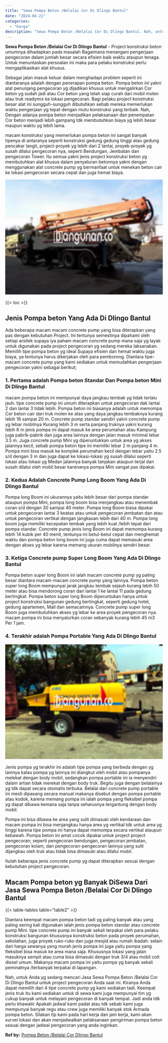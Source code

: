 ```yaml
---
title: "Sewa Pompa Beton /Belalai Cor Di Dlingo Bantul"
date: "2024-04-21"
categories: 
  - "harga"
description: "Sewa Pompa Beton /Belalai Cor Di Dlingo Bantul. Nah, untuk Anda yg sedang mencari Jasa Sewa Pompa Beton /Belalai Cor Di Dlingo Bantul untuk project pengecora..."
---
```


**Sewa Pompa Beton /Belalai Cor Di Dlingo Bantul** – Project konstruksi beton umumnya dihadapkan pada masalah Bagaimana menangani pengerjaan pengecoran dalam jumlah besar secara efisien baik waktu ataupun tenaga. Untuk menuntaskan persoalan ini maka para pelaku konstruksi perlu mengaplikasikan alat khusus.

Sebagai jalan masuk keluar dalam menghadapi problem seperti ini diantaranya adalah dengan penerapan pompa beton. Pompa beton ini yakni alat penunjang pengecoran yg dijadikan khusus untuk mengalirkan Cor beton yg sudah jadi atau Cor beton yang telah siap curah dari mobil molen atau truk readymix ke lokasi pengecoran. Bagi pelaku project konstruksi besar alat ini sungguh-sungguh dibutuhkan sebab mereka memerlukan waktu pengerjaan yg tepat dengan mutu konstruksi yang terbaik. Nah, Dengan adanya pompa beton menjadikan pelaksanaan dan penempatan Cor beton menjadi lebih gampang tdk membutuhkan biaya yg lebih besar maupun waktu yg lebih lama.

macam konstruksi yang memerlukan pompa beton ini sangat banyak tipenya di antaranya seperti konstruksi gedung gedung tinggi atau gedung pencakar langit, project-proyek yg lebih dari 2 lantai, proyek-proyek yg susah dilalui pengecoran nya, seperti Bendungan, Jembatan dan pengecoran Tower. Itu semua yakni jenis project konstruksi beton yg membutuhkan alat khusus dalam penyaluran betonnya yakni dengan menggunakan alat concrete pump yg bermanfaat untuk menekan beton cair ke lokasi pengecoran secara cepat dan juga hemat biaya.

![Sewa Pompa Beton /Belalai Cor Di Dlingo Bantul](/images/sewa-concrete-pump-40.png)

{{< toc >}}

## Jenis Pompa beton Yang Ada Di Dlingo Bantul

Ada beberapa macam macam concrete pump yang bisa diterapkan yang pas dengan kebutuhan Project. Ini tentunya semestinya dipahami oleh setiap arsitek supaya iya paham macam concrete pump mana saja yg layak untuk digunakan pada project pengecoran yg sedang mereka laksanakan. Memilih tipe pompa beton yg ideal Supaya efisien dan hemat waktu juga biaya, ya tentunya harus dikerjakan oleh para pemborong. Diantara tipe-macam concrete pump yang kami sediakan untuk memudahkan pengerjaan pengecoran yakni sebagai berikut;

### 1\. Pertama adalah Pompa beton Standar Dan Pompa beton Mini Di Dlingo Bantul

macam pompa beton ini mempunyai daya jangkau tembak yg tidak terlalu jauh. tipe concrete pump ini umum diterapkan untuk pengecoran dak lantai 2 dan lantai 3 tidak lebih. Pompa beton ini biasanya adalah untuk memompa Cor beton cair dari truk molen ke atas yang daya jangkau tembaknya kurang lebih 18 sampai 20 m. Concrete pump standar sendiri yakni concrete pump yg lebar mobilnya Kurang lebih 3 m serta panjang truknya yakni kurang lebih 6 m jenis pompa ini dapat masuk ke area perumahan atau Kampung juga pabrik-pabrik dan juga area lainnya dengan jalan masuk minimal lebar 3.5 m. Juga concrete pump Mini yg diperuntukkan untuk area yg akses jalannya kecil, sebab pompa beton tipe ini memiliki lebar 2 m panjang 4 m. Pompa mini bisa masuk ke komplek perumahan kecil dengan lebar yaitu 2.5 s/d dengan 3 m dan juga dapat ke lokasi-lokasi yg susah dilalui seperti lokasi atau lokasi yg Medan jalannya banyak tanjakan ataupun terjal dan susah dilalui oleh mobil besar karenanya pompa Mini sangat pas dipakai.

### 2\. Kedua Adalah Concrete Pump Long Boom Yang Ada Di Dlingo Bantul

Pompa long Boom ini ukurannya yaitu lebih besar dari pompa standar ataupun pompa Mini, pompa long boom bisa menjangkau atau menembak coran s/d dengan 30 sampai 40 meter. Pompa long Boom biasa dipakai untuk pengecoran lantai 3 keatas atau untuk pengecoran jembatan dan atau untuk pengecoran vertikal dengan jangkauan lebih dari 40 m. Pompa long boom juga memiliki kecepatan tembak yang lebih kuat /lebih tepat dari pompa standar. Concrete pump jenis long Boom ini dapat memompa kurang lebih 14 kubik per 40 menit, tentunya ini betul-betul cepat dan menghemat waktu dan pompa beton long boom ini juga cuma dapat memasuki area dengan akses yg lebar karena memang ukuran mobilnya sendiri besar.

### 3\. Ketiga Concrete pump Super Long Boom Yang Ada Di Dlingo Bantul

Pompa beton super long Boom ini ialah macam concrete pump yg paling besar diantara macam-macam concrete pump yang lainnya. Pompa beton super long Boom mempunyai jarak jangkau tembak sejauh kurang lebih 50 meter atau bisa mendorong coran dari lantai 1 ke lantai 11 pada gedung bertingkat. Pompa beton super long Boom diperuntukan hanya untuk project konstruksi bangunan gedung bertingkat, seperti gedung hotel, gedung apartemen, Mall dan semacamnya. Concrete pump super long Boom juga membutuhkan akses yg lebar ke area proyek pengecoran nya. macam pompa ini bisa menyalurkan coran sebanyak kurang lebih 45 m3 Per 1 jam.

### 4\. Terakhir adalah Pompa Portable Yang Ada Di Dlingo Bantul

![Sewa Pompa Beton /Belalai Cor Di Dlingo Bantul](/images/sewa-concrete-pump-02.png)

Jenis pompa yg terakhir ini adalah tipe pompa yang berbeda dengan yg lainnya kalau pompa yg lainnya ini diangkut oleh mobil atau pompanya melekat dengan body mobil, sedangkan pompa portable ini ia menyendiri dalam artian tidak merekat dengan body truk. Begitu juga dengan belalainya yg tdk dapat secara otomatis terbuka. Belalai dari concrete pump portable ini mesti dipasang secara manual makanya disebut dengan pompa portable atau kodok, karena memang pompa ini ialah pompa yang fleksibel pompa yg dapat dibawa kemana saja tanpa seharusnya tergantung dengan body mobil.

Pompa ini bisa dibawa ke area yang sulit dimasuki oleh kendaraan dan macam pompa ini bisa menjangkau hanya area yg vertikal tdk untuk area yg tinggi karena tipe pompa ini hanya dapat memompa secara vertikal ataupun kebawah. Pompa beton ini amat cocok dipakai untuk project project pengecoran; seperti pengecoran bendungan, pengecoran jembatan, pengecoran kolam, dan pengecoran-pengecoran lainnya yang sulit dijangkau oleh truk atau tidak bisa dimasuki atau dilalui mobil.

Itulah beberapa jenis concrete pump yg dapat diterapkan sesuai dengan kebutuhan project pengecoran.

## Macam Pompa beton yg Banyak DiSewa Dari Jasa Sewa Pompa Beton /Belalai Cor Di Dlingo Bantul

{{< table-tables table="table2" >}}

Diantara keempat macam pompa beton tadi yg paling banyak atau yang paling sering kali digunakan ialah jenis pompa beton standar atau concrete pump Mini. tipe concrete pump ini banyak sekali terpakai oleh para pelaku konstruksi bangunan khususnya konstruksi beton pada proyek perumahan, sekolahan, juga proyek ruko-ruko dan juga mesjid atau rumah ibadah. selain dari harga sewanya yang murah jenis pompa ini juga yaitu pompa yang fleksibel bisa masuk ke area mana saja. Khususnya lokasi yang jalan masuknya sempit atau cuma bisa dimasuki dengan truk 3/4 atau mobil colt diesel umum. Makanya macam pompa ini yaitu pompa yg banyak sekali peminatnya /terbanyak terpakai di lapangan.

Nah, untuk Anda yg sedang mencari Jasa Sewa Pompa Beton /Belalai Cor Di Dlingo Bantul untuk project pengecoran Anda saat ini. Kiranya Anda dapat memilih dari 4 tipe concrete pump yg kami sediakan tadi. Keempat jenis truk itu kami sediakan untuk di sewa kami juga mempunyai tim yg cukup banyak untuk melayani pengecoran di banyak tempat. Jadi anda tdk perlu khawatir Apakah jadwal kami padat atau tdk sebab kami juga mempunyai banyak regu atau crew juga memiliki banyak stok Armada pompa beton. Silakan tlp kami pada hari kerja dan jam kerja, kami akan survei lokasi dan akan menjadwalkan pelaksanaan pengiriman pompa beton sesuai dengan jadwal pengecoran yang anda inginkan.

**Ref by:** [Pompa Beton /Belalai Cor Dlingo Bantul](https://id.wikipedia.org/wiki/Pompa)
